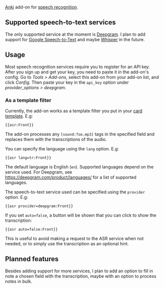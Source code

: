 [Anki](https://apps.ankiweb.net/) add-on for [speech recognition](https://en.wikipedia.org/wiki/Speech_recognition).

## Supported speech-to-text services

The only supported service at the moment is [Deepgram](https://deepgram.com/). I plan to add support for [Google Speech-to-Text](https://cloud.google.com/speech-to-text) and maybe [Whisper](https://github.com/openai/whisper) in the future.

## Usage

Most speech recognition services require you to register for an API key.
After you sign up and get your key, you need to paste it in the add-on's config. Go to _Tools > Add-ons_, select this add-on from your add-on list, and click _Config_. Then paste your key in the `api_key` option under _provider_options > deepgram_.

### As a template filter

Currently, the add-on works as a template filter you put in your [card template](https://docs.ankiweb.net/templates/intro.html). E.g:

```
{{asr:Front}}
```

The add-on processes any `[sound:foo.mp3]` tags in the specified field and replaces them with the transcriptions of the audio.

You can specify the language using the `lang` option. E.g:

```
{{asr lang=tr:Front}}
```

The default language is English (`en`). Supported languages depend on the service used. For Deepgram, see https://deepgram.com/product/languages/ for a list of supported languages.

The speech-to-text service used can be specified using the `provider` option. E.g:

```
{{asr provider=deepgram:Front}}
```

If you set `auto=false`, a button will be shown that you can click to show the transcription:

```
{{asr auto=false:Front}}
```

This is useful to avoid making a request to the ASR service when not needed, or to simply use the transcription as an optional hint.

## Planned features

Besides adding support for more services, I plan to add an option to fill in note a chosen field with the transcription, maybe with an option to process notes in bulk.
